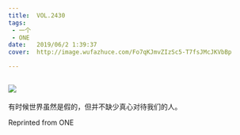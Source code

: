 ```yaml
---
title:	VOL.2430
tags:
 - 一个
 - ONE
date:	2019/06/2 1:39:37
cover:	http://image.wufazhuce.com/Fo7qKJmvZIzSc5-T7fsJMcJKVbBp

---
```

![](http://image.wufazhuce.com/Fo7qKJmvZIzSc5-T7fsJMcJKVbBp)
---

有时候世界虽然是假的，但并不缺少真心对待我们的人。
 
Reprinted from ONE
